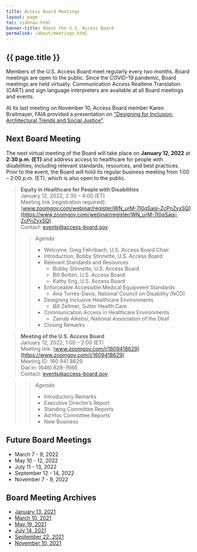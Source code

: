 ```yaml
---
title: Access Board Meetings
layout: page
toc: sidenav.html
banner-title: About the U.S. Access Board
permalink: /about/meetings.html
---
```


## {{ page.title }}

Members of the U.S. Access Board meet regularly every two months. Board meetings are open to the public. Since the COVID-19 pandemic, Board meetings are held virtually. Communication Access Realtime Translation (CART) and sign language interpreters are available at all Board meetings and events. 

At its last meeting on November 10, Access Board member Karen Braitmayer, FAIA provided a presentation on ["Designing for Inclusion: Architectural Trends and Social Justice"](https://youtu.be/49KcnqvTI28?t=1).   

## Next Board Meeting

The next virtual meeting of the Board will take place on **January 12, 2022** at **2:30 p.m. (ET)** and address access to healthcare for people with disabilities, including relevant standards, resources, and best practices. Prior to the event, the Board will hold its regular business meeting from 1:00 – 2:00 p.m. (ET), which is also open to the public.

> **Equity in Healthcare for People with Disabilities** \
> January 12, 2022, 2:30 – 4:00 (ET) \
> Meeting link (registration required): [www.zoomgov.com/webinar/register/WN_urM-7I0qSaqj-ZcPnZyxSQ](https://www.zoomgov.com/webinar/register/WN_urM-7I0qSaqj-ZcPnZyxSQ) \
> Contact: <events@access-board.gov>
>
>> *Agenda*
>> * Welcome, Greg Fehribach, U.S. Access Board Chair
>> * Introduction, Bobby Stinnette, U.S. Access Board
>> * Relevant Standards and Resources
>>   * Bobby Stinnette, U.S. Access Board
>>   * Bill Botten, U.S. Access Board
>>   * Kathy Eng, U.S. Access Board
>> * Enforceable Accessible Medical Equipment Standards 
>>   * Ana Torres-Davis, National Council on Disability (NCD)
>> * Designing Inclusive Healthcare Environments
>>   * Bill Zellmer, Sutter Health Care
>> * Communication Access in Healthcare Environments
>>   * Zainab Alkebsi, National Association of the Deaf
>> * Closing Remarks

> **Meeting of the U.S. Access Board** \
> January 12, 2022, 1:00 – 2:00 (ET) \
> Meeting link: [www.zoomgov.com/j/1609418629](https://www.zoomgov.com/j/1609418629) \
> Meeting ID: 160 941 8629 \
> Dial in: (646) 828-7666 \
> Contact: <events@access-board.gov>

>> *Agenda* 
>> * Introductory Remarks
>> * Executive Director’s Report
>> * Standing Committee Reports
>> * Ad Hoc Committee Reports
>> * New Business

## Future Board Meetings

- March 7 - 9, 2022
- May 10 - 12, 2022
- July 11 - 13, 2022
- September 12 - 14, 2022
- November 7 - 9, 2022

## Board Meeting Archives

- [January 13, 2021](https://www.youtube.com/watch?v=rR9RfhvM2sU&t=859s)
- [March 10, 2021](https://www.youtube.com/watch?v=xI1j1V1SyjE)
- [May 19, 2021](https://www.youtube.com/watch?v=-0YkBZZEoss)
- [July 14, 2021](https://www.youtube.com/watch?v=078ZOzcZaSs)
- [September 22, 2021](https://www.youtube.com/watch?v=VBJBi-DQRRk)
- [November 10, 2021](https://www.youtube.com/watch?v=mDKLJurVTcY)
